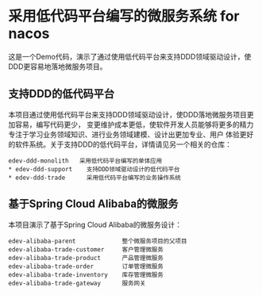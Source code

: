 # 采用低代码平台编写的微服务系统 for nacos
这是一个Demo代码，演示了通过使用低代码平台来支持DDD领域驱动设计，使DDD更容易地落地微服务项目。

## 支持DDD的低代码平台
本项目通过使用低代码平台来支持DDD领域驱动设计，使DDD落地微服务项目更加容易，编写代码更少，
变更维护成本更低，使软件开发人员能够将更多的精力专注于学习业务领域知识、进行业务领域建模、设计出更加专业、用户
体验更好的软件系统。关于支持DDD的低代码平台，详情请见另一个相关的仓库：
```
edev-ddd-monolith   采用低代码平台编写的单体应用
* edev-ddd-support    支持DDD领域驱动设计的低代码平台
* edev-ddd-trade      采用低代码平台编写的业务操作系统
```

## 基于Spring Cloud Alibaba的微服务
本项目演示了基于Spring Cloud Alibaba的微服务设计：
```
edev-alibaba-parent             整个微服务项目的父项目
edev-alibaba-trade-customer     客户管理微服务
edev-alibaba-trade-product      产品管理微服务
edev-alibaba-trade-order        订单管理微服务
edev-alibaba-trade-inventory    库存管理微服务
edev-alibaba-trade-gateway      服务网关
```